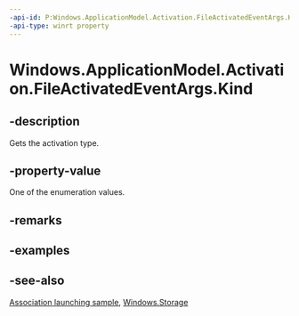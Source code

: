 ```yaml
---
-api-id: P:Windows.ApplicationModel.Activation.FileActivatedEventArgs.Kind
-api-type: winrt property
---
```


<!-- Property syntax
public Windows.ApplicationModel.Activation.ActivationKind Kind { get; }
-->

# Windows.ApplicationModel.Activation.FileActivatedEventArgs.Kind

## -description
Gets the activation type.

## -property-value
One of the enumeration values.

## -remarks

## -examples

## -see-also
[Association launching sample](https://github.com/microsoft/Windows-universal-samples/tree/master/Samples/AssociationLaunching), [Windows.Storage](../windows.storage/windows_storage.md)
